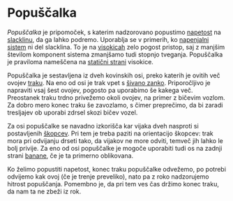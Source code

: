 # Popuščalka

_Popuščalka_ je pripomoček, s katerim nadzorovano popustimo
[napetost](/napetost) na [slacklinu](/slackline), da ga lahko podremo. Uporablja
se v primerih, ko [napenjalni sistem](/napenjalni-sistem) ni del slacklina. To
je na [visokicah](/visokica) zelo pogost pristop, saj z manjšim številom
komponent sistema zmanjšamo tudi stopnjo tveganja. Popuščalka je praviloma
nameščena na [statični strani](/staticna-stran) visokice.

Popuščalka je sestavljena iz dveh kovinskih osi, preko katerih je ovitih več
ovojev [traku](/trak). Na eno od osi je trak vpet s
[šivano zanko](/sivana-zanka). Priporočljivo je napraviti vsaj šest ovojev,
pogosto pa uporabimo še kakega več. Preostanek traku trdno privežemo okoli
ovojev, na primer z bičevim vozlom. Za dobro mero konec traku še zavozlamo, s
čimer preprečimo, da bi zaradi tresljajev ob uporabi zdrsel skozi bičev vozel.

Za osi popuščalke se navadno izkorišča kar vijaka dveh nasproti si postavljenih
[škopcev](/skopec). Pri tem je treba paziti na orientacijo škopcev: trak mora
pri odvijanju drseti tako, da vijakov ne more odviti, temveč jih lahko le bolj
privije. Za eno od osi popuščalke je mogoče uporabiti tudi os na zadnji strani
[banane](/banana), če je ta primerno oblikovana.

Ko želimo popustiti napetost, konec traku popuščalke odvežemo, po potrebi
odvijemo kak ovoj (če je trenje preveliko), nato pa z roko nadzorujemo hitrost
popuščanja. Pomembno je, da pri tem ves čas držimo konec traku, da nam ta ne
zbeži iz rok.

